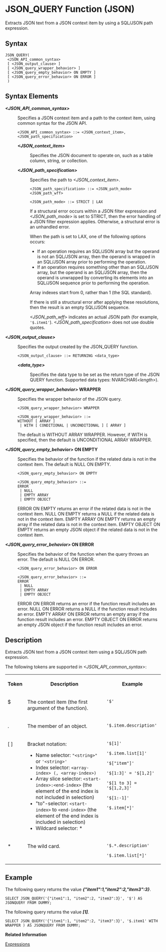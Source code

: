 <!-- loio3126ea33d50d42d19517a08fe22ec5a1 -->

# JSON\_QUERY Function \(JSON\)

Extracts JSON text from a JSON context item by using a SQL/JSON path expression.



<a name="loio3126ea33d50d42d19517a08fe22ec5a1__sql_function_json_query_1sql_function_json_query_syntax"/>

## Syntax

```
JSON_QUERY(
 <JSON_API_common_syntax>
 [ <JSON_output_clause> ]
 [ <JSON_query_wrapper_behavior> ]
 [ <JSON_query_empty_behavior> ON EMPTY ]
 [ <JSON_query_error_behavior> ON ERROR ]
 )
```



## Syntax Elements


<dl>
<dt><b>

*<JSON\_API\_common\_syntax\>*

</b></dt>
<dd>

Specifies a JSON context item and a path to the context item, using common syntax for the JSON API.

```
<JSON_API_common_syntax> ::= <JSON_context_item>, <JSON_path_specification>
```


<dl>
<dt><b>

*<JSON\_context\_item\>*

</b></dt>
<dd>

Specifies the JSON document to operate on, such as a table column, string, or collection.



</dd><dt><b>

*<JSON\_path\_specification\>*

</b></dt>
<dd>

Specifies the path to *<JSON\_context\_item\>*.

```
<JSON_path_specification> ::= <JSON_path_mode> <JSON_path_wff>

<JSON_path_mode> ::= STRICT | LAX
```

If a structural error occurs within a JSON filter expression and *<JSON\_path\_mode\>* is set to STRICT, then the error handling of a JSON filter expression applies. Otherwise, a structural error is an unhandled error.

When the path is set to LAX, one of the following options occurs:

-   If an operation requires an SQL/JSON array but the operand is not an SQL/JSON array, then the operand is wrapped in an SQL/JSON array prior to performing the operation.
-   If an operation requires something other than an SQL/JSON array, but the operand is an SQL/JSON array, then the operand is unwrapped by converting its elements into an SQL/JSON sequence prior to performing the operation.

Array indexes start from 0, rather than 1 \(the SQL standard\).

If there is still a structural error after applying these resolutions, then the result is an empty SQL/JSON sequence.

*<JSON\_path\_wff\>* indicates an actual JSON path \(for example, `'$.item1'`\). *<JSON\_path\_specification\>* does not use double quotes.



</dd>
</dl>



</dd><dt><b>

*<JSON\_output\_clause\>*

</b></dt>
<dd>

Specifies the output created by the JSON\_QUERY function.

```
<JSON_output_clause> ::= RETURNING <data_type>
```


<dl>
<dt><b>

*<data\_type\>*

</b></dt>
<dd>

Specifies the data type to be set as the return type of the JSON QUERY function. Supported data types: NVARCHAR\(*<length\>*\).



</dd>
</dl>



</dd><dt><b>

*<JSON\_query\_wrapper\_behavior\>* WRAPPER

</b></dt>
<dd>

Specifies the wrapper behavior of the JSON query.

```
<JSON_query_wrapper_behavior> WRAPPER

<JSON_query_wrapper_behavior> ::=
WITHOUT [ ARRAY ]
 | WITH [ CONDITIONAL | UNCONDITIONAL ] [ ARRAY ]
```

The default is WITHOUT ARRAY WRAPPER. However, if WITH is specified, then the default is UNCONDITIONAL ARRAY WRAPPER.



</dd><dt><b>

*<JSON\_query\_empty\_behavior\>* ON EMPTY

</b></dt>
<dd>

Specifies the behavior of the function if the related data is not in the context item. The default is NULL ON EMPTY.

```
<JSON_query_empty_behavior> ON EMPTY

<JSON_query_empty_behavior> ::=
ERROR
 | NULL
 | EMPTY ARRAY
 | EMPTY OBJECT
```

ERROR ON EMPTY returns an error if the related data is not in the context item. NULL ON EMPTY returns a NULL if the related data is not in the context item. EMPTY ARRAY ON EMPTY returns an empty array if the related data is not in the context item. EMPTY OBJECT ON EMPTY returns an empty JSON object if the related data is not in the context item.



</dd><dt><b>

*<JSON\_query\_error\_behavior\>* ON ERROR

</b></dt>
<dd>

Specifies the behavior of the function when the query throws an error. The default is NULL ON ERROR.

```
<JSON_query_error_behavior> ON ERROR

<JSON_query_error_behavior> ::= 
ERROR
 | NULL
 | EMPTY ARRAY
 | EMPTY OBJECT
```

ERROR ON ERROR returns an error if the function result includes an error. NULL ON ERROR returns a NULL if the function result includes an error. EMPTY ARRAY ON ERROR returns an empty array if the function result includes an error. EMPTY OBJECT ON ERROR returns an empty JSON object if the function result includes an error.



</dd>
</dl>



## Description

Extracts JSON text from a JSON context item using a SQL/JSON path expression.

The following tokens are supported in *<JSON\_API\_common\_syntax\>*:


<table>
<tr>
<th valign="top">

Token

</th>
<th valign="top">

Description

</th>
<th valign="top">

Example

</th>
</tr>
<tr>
<td valign="top">

$

</td>
<td valign="top">

The context item \(the first argument of the function\).

</td>
<td valign="top">

`'$'` 

</td>
</tr>
<tr>
<td valign="top">

.

</td>
<td valign="top">

The member of an object.

</td>
<td valign="top">

`'$.item.description'` 

</td>
</tr>
<tr>
<td valign="top">

\[ \]

</td>
<td valign="top">

Bracket notation:

-   Name selector: `"<string>"` or `'<string>'`
-   Index selector: `<array-index> (, <array-index>)` 
-   Array slice selector: `<start-index>:<end-index>` \(the element of the end index is not included in selection\)
-   "to"-selector: `<start-index>` to `<end-index>` \(the element of the end index is included in selection\)
-   Wildcard selector: \*



</td>
<td valign="top">

`'$[1]'`

`'$.item.list[1]'`

`'$["item"]'`

`'$[1:3]' = '$[1,2]'`

`'$[1 to 3] = '$[1,2,3]'`

`'$[1:-1]'`

`'$.item[*]'`

</td>
</tr>
<tr>
<td valign="top">

\*

</td>
<td valign="top">

The wild card.

</td>
<td valign="top">

`'$.*.description'`

`'$.item.list[*]'`

</td>
</tr>
</table>



<a name="loio3126ea33d50d42d19517a08fe22ec5a1__json_query_function_1sql_json_query_function_examples"/>

## Example

The following query returns the value ***\{"item1":1,"item2":2,"item3":3\}***.

```
SELECT JSON_QUERY('{"item1":1, "item2":2, "item3":3}', '$') AS JSONQUERY FROM DUMMY;
```

The following query returns the value ***\[1\]***.

```
SELECT JSON_QUERY('{"item1":1, "item2":2, "item3":3}', '$.item1' WITH WRAPPER ) AS JSONQUERY FROM DUMMY;
```

**Related Information**  


[Expressions](../expressions-20a4389.md "An expression is a clause that can be evaluated to return values.")

